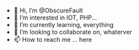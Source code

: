 - 👋 Hi, I’m @ObscureFault
- 👀 I’m interested in IOT, PHP... 
- 🌱 I’m currently learning, everything 
- 💞️ I’m looking to collaborate on, whaterver 
- 📫 How to reach me ... here

<!---
ObscureFault/ObscureFault is a ✨ special ✨ repository because its `README.md` (this file) appears on your GitHub profile.
You can click the Preview link to take a look at your changes.
--->
